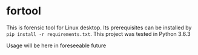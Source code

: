 # fortool
This is forensic tool for Linux desktop. Its prerequisites can be installed by
`pip install -r requirements.txt`. This project was tested in Python 3.6.3

Usage will be here in foreseeable future